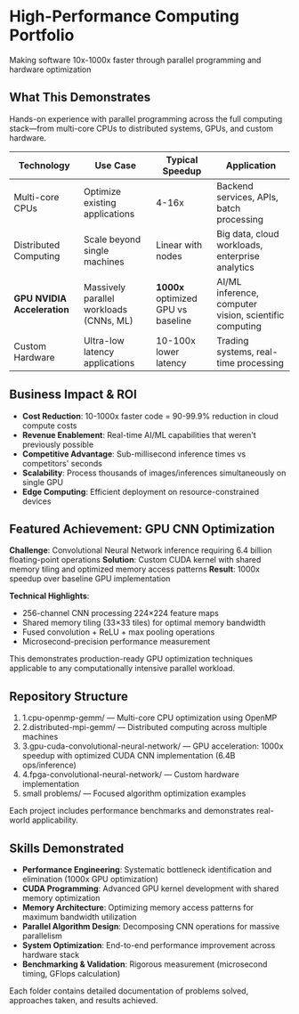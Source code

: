 # High-Performance Computing Portfolio

Making software 10x-1000x faster through parallel programming and hardware optimization

## What This Demonstrates

Hands-on experience with parallel programming across the full computing stack—from multi-core CPUs to distributed systems, GPUs, and custom hardware.


| Technology | Use Case | Typical Speedup | Application |
|------------|----------|----------------|----------------------|
| Multi-core CPUs | Optimize existing applications | 4-16x | Backend services, APIs, batch processing |
| Distributed Computing | Scale beyond single machines | Linear with nodes | Big data, cloud workloads, enterprise analytics |
| **GPU NVIDIA Acceleration** | Massively parallel workloads (CNNs, ML) | **1000x** optimized GPU vs baseline | AI/ML inference, computer vision, scientific computing |
| Custom Hardware | Ultra-low latency applications | 10-100x lower latency | Trading systems, real-time processing |

## Business Impact & ROI

- **Cost Reduction**: 10-1000x faster code = 90-99.9% reduction in cloud compute costs
- **Revenue Enablement**: Real-time AI/ML capabilities that weren't previously possible
- **Competitive Advantage**: Sub-millisecond inference times vs competitors' seconds
- **Scalability**: Process thousands of images/inferences simultaneously on single GPU
- **Edge Computing**: Efficient deployment on resource-constrained devices

## Featured Achievement: GPU CNN Optimization

**Challenge**: Convolutional Neural Network inference requiring 6.4 billion floating-point operations
**Solution**: Custom CUDA kernel with shared memory tiling and optimized memory access patterns
**Result**: 1000x speedup over baseline GPU implementation

**Technical Highlights**:
- 256-channel CNN processing 224×224 feature maps
- Shared memory tiling (33×33 tiles) for optimal memory bandwidth
- Fused convolution + ReLU + max pooling operations
- Microsecond-precision performance measurement

This demonstrates production-ready GPU optimization techniques applicable to any computationally intensive parallel workload.

## Repository Structure

1. 1.cpu-openmp-gemm/ — Multi-core CPU optimization using OpenMP
2. 2.distributed-mpi-gemm/ — Distributed computing across multiple machines
3. 3.gpu-cuda-convolutional-neural-network/ — GPU acceleration: 1000x speedup with optimized CUDA CNN implementation (6.4B ops/inference)
4. 4.fpga-convolutional-neural-network/ — Custom hardware implementation
5. small problems/ — Focused algorithm optimization examples

Each project includes performance benchmarks and demonstrates real-world applicability.

## Skills Demonstrated

- **Performance Engineering**: Systematic bottleneck identification and elimination (1000x GPU optimization)
- **CUDA Programming**: Advanced GPU kernel development with shared memory optimization
- **Memory Architecture**: Optimizing memory access patterns for maximum bandwidth utilization  
- **Parallel Algorithm Design**: Decomposing CNN operations for massive parallelism
- **System Optimization**: End-to-end performance improvement across hardware stack
- **Benchmarking & Validation**: Rigorous measurement (microsecond timing, GFlops calculation)

Each folder contains detailed documentation of problems solved, approaches taken, and results achieved.
